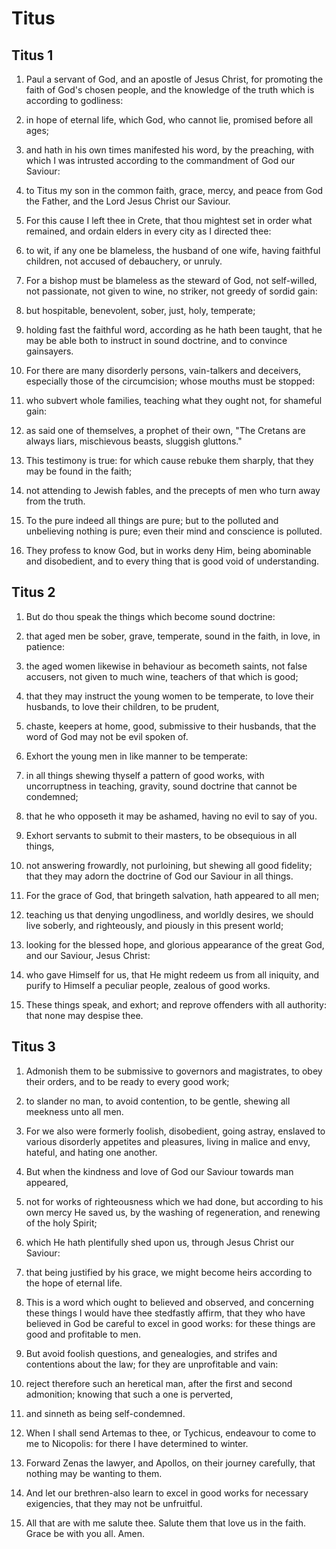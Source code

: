 # Titus

## Titus 1

1. Paul a servant of God, and an apostle of Jesus Christ, for promoting the faith of God's chosen people, and the knowledge of the truth which is according to godliness:

2. in hope of eternal life, which God, who cannot lie, promised before all ages;

3. and hath in his own times manifested his word, by the preaching, with which I was intrusted according to the commandment of God our Saviour:

4. to Titus my son in the common faith, grace, mercy, and peace from God the Father, and the Lord Jesus Christ our Saviour.

5. For this cause I left thee in Crete, that thou mightest set in order what remained, and ordain elders in every city as I directed thee:

6. to wit, if any one be blameless, the husband of one wife, having faithful children, not accused of debauchery, or unruly.

7. For a bishop must be blameless as the steward of God, not self-willed, not passionate, not given to wine, no striker, not greedy of sordid gain:

8. but hospitable, benevolent, sober, just, holy, temperate;

9. holding fast the faithful word, according as he hath been taught, that he may be able both to instruct in sound doctrine, and to convince gainsayers.

10. For there are many disorderly persons, vain-talkers and deceivers, especially those of the circumcision; whose mouths must be stopped:

11. who subvert whole families, teaching what they ought not, for shameful gain:

12. as said one of themselves, a prophet of their own, "The Cretans are always liars, mischievous beasts, sluggish gluttons."

13. This testimony is true: for which cause rebuke them sharply, that they may be found in the faith;

14. not attending to Jewish fables, and the precepts of men who turn away from the truth.

15. To the pure indeed all things are pure; but to the polluted and unbelieving nothing is pure; even their mind and conscience is polluted.

16. They profess to know God, but in works deny Him, being abominable and disobedient, and to every thing that is good void of understanding. 

## Titus 2

1. But do thou speak the things which become sound doctrine:

2. that aged men be sober, grave, temperate, sound in the faith, in love, in patience:

3. the aged women likewise in behaviour as becometh saints, not false accusers, not given to much wine, teachers of that which is good;

4. that they may instruct the young women to be temperate, to love their husbands, to love their children, to be prudent,

5. chaste, keepers at home, good, submissive to their husbands, that the word of God may not be evil spoken of.

6. Exhort the young men in like manner to be temperate:

7. in all things shewing thyself a pattern of good works, with uncorruptness in teaching, gravity, sound doctrine that cannot be condemned;

8. that he who opposeth it may be ashamed, having no evil to say of you.

9. Exhort servants to submit to their masters, to be obsequious in all things,

10. not answering frowardly, not purloining, but shewing all good fidelity; that they may adorn the doctrine of God our Saviour in all things.

11. For the grace of God, that bringeth salvation, hath appeared to all men;

12. teaching us that denying ungodliness, and worldly desires, we should live soberly, and righteously, and piously in this present world;

13. looking for the blessed hope, and glorious appearance of the great God, and our Saviour, Jesus Christ:

14. who gave Himself for us, that He might redeem us from all iniquity, and purify to Himself a peculiar people, zealous of good works.

15. These things speak, and exhort; and reprove offenders with all authority: that none may despise thee. 

## Titus 3

1. Admonish them to be submissive to governors and magistrates, to obey their orders, and to be ready to every good work;

2. to slander no man, to avoid contention, to be gentle, shewing all meekness unto all men.

3. For we also were formerly foolish, disobedient, going astray, enslaved to various disorderly appetites and pleasures, living in malice and envy, hateful, and hating one another.

4. But when the kindness and love of God our Saviour towards man appeared,

5. not for works of righteousness which we had done, but according to his own mercy He saved us, by the washing of regeneration, and renewing of the holy Spirit;

6. which He hath plentifully shed upon us, through Jesus Christ our Saviour:

7. that being justified by his grace, we might become heirs according to the hope of eternal life.

8. This is a word which ought to believed and observed, and concerning these things I would have thee stedfastly affirm, that they who have believed in God be careful to excel in good works: for these things are good and profitable to men.

9. But avoid foolish questions, and genealogies, and strifes and contentions about the law; for they are unprofitable and vain:

10. reject therefore such an heretical man, after the first and second admonition; knowing that such a one is perverted,

11. and sinneth as being self-condemned.

12. When I shall send Artemas to thee, or Tychicus, endeavour to come to me to Nicopolis: for there I have determined to winter.

13. Forward Zenas the lawyer, and Apollos, on their journey carefully, that nothing may be wanting to them.

14. And let our brethren-also learn to excel in good works for necessary exigencies, that they may not be unfruitful.

15. All that are with me salute thee. Salute them that love us in the faith. Grace be with you all. Amen.  